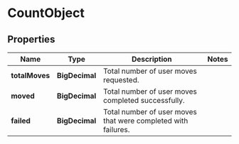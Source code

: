 <!--  Copyright 2025 Cisco Systems Inc.

Permission is hereby granted, free of charge, to any person obtaining a copy
of this software and associated documentation files (the "Software"), to deal
in the Software without restriction, including without limitation the rights
to use, copy, modify, merge, publish, distribute, sublicense, and/or sell
copies of the Software, and to permit persons to whom the Software is
furnished to do so, subject to the following conditions:

The above copyright notice and this permission notice shall be included in
all copies or substantial portions of the Software.

THE SOFTWARE IS PROVIDED "AS IS", WITHOUT WARRANTY OF ANY KIND, EXPRESS OR
IMPLIED, INCLUDING BUT NOT LIMITED TO THE WARRANTIES OF MERCHANTABILITY,
FITNESS FOR A PARTICULAR PURPOSE AND NONINFRINGEMENT. IN NO EVENT SHALL THE
AUTHORS OR COPYRIGHT HOLDERS BE LIABLE FOR ANY CLAIM, DAMAGES OR OTHER
LIABILITY, WHETHER IN AN ACTION OF CONTRACT, TORT OR OTHERWISE, ARISING FROM,
OUT OF OR IN CONNECTION WITH THE SOFTWARE OR THE USE OR OTHER DEALINGS IN
THE SOFTWARE.-->


# CountObject


## Properties

| Name | Type | Description | Notes |
|------------ | ------------- | ------------- | -------------|
|**totalMoves** | **BigDecimal** | Total number of user moves requested. |  |
|**moved** | **BigDecimal** | Total number of user moves completed successfully. |  |
|**failed** | **BigDecimal** | Total number of user moves that were completed with failures. |  |



